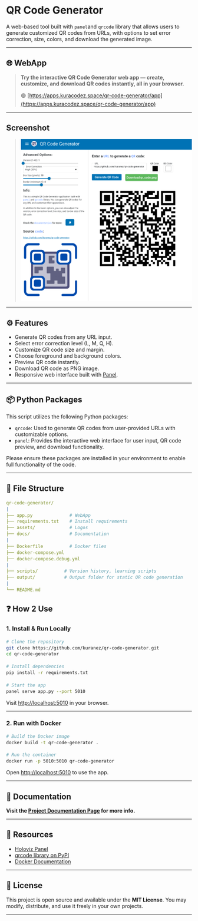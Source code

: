 # QR Code Generator
A web-based tool built with `panel`and `qrcode` library that allows users to generate customized QR codes from URLs, with options to set error correction, size, colors, and download the generated image.

---

## 🌐 WebApp 

> **Try the interactive QR Code Generator web app — create, customize, and download QR codes instantly, all in your browser.**
>
> 🟢 [https://apps.kuracodez.space/qr-code-generator/app](https://apps.kuracodez.space/qr-code-generator/app)

---

## Screenshot

> ![webapp.png](https://raw.githubusercontent.com/kuranez/qr-code-generator/refs/heads/main/screenshots/webapp.png)

---

## ⚙️ Features

- Generate QR codes from any URL input.
- Select error correction level (L, M, Q, H).
- Customize QR code size and margin.
- Choose foreground and background colors.
- Preview QR code instantly.
- Download QR code as PNG image.
- Responsive web interface built with [Panel](https://panel.holoviz.org/index.html).

---

## 📦 Python Packages


This script utilizes the following Python packages:
- `qrcode`: Used to generate QR codes from user-provided URLs with customizable options.
- `panel`: Provides the interactive web interface for user input, QR code preview, and download functionality.

Please ensure these packages are installed in your environment to enable full functionality of the code.

---

## 📁 File Structure

```yaml
qr-code-generator/
|
├── app.py              # WebApp
├── requirements.txt    # Install requirements
├── assets/             # Logos
├── docs/               # Documentation
|
├── Dockerfile          # Docker files
├── docker-compose.yml
├── docker-compose.debug.yml
|
├── scripts/          # Version history, learning scripts
├── output/           # Output folder for static QR code generation
|
└── README.md
```

## ❓ How 2 Use

### 1. Install & Run Locally

```bash
# Clone the repository
git clone https://github.com/kuranez/qr-code-generator.git
cd qr-code-generator

# Install dependencies
pip install -r requirements.txt

# Start the app
panel serve app.py --port 5010
```
Visit [http://localhost:5010](http://localhost:5010) in your browser.

---

### 2. Run with Docker

```bash
# Build the Docker image
docker build -t qr-code-generator .

# Run the container
docker run -p 5010:5010 qr-code-generator
```
Open [http://localhost:5010](http://localhost:5010) to use the app.

---

## 📙 Documentation

**Visit the [Project Documentation Page](https://github.com/kuranez/qr-code-generator/blob/main/app/docs/qr-code-generator-documentation.md) for more info.** 

---

## 📕 Resources


- [Holoviz Panel](https://panel.holoviz.org/)
- [qrcode library on PyPI](https://pypi.org/project/qrcode/)
- [Docker Documentation](https://docs.docker.com/)

---

## 📘 License

This project is open source and available under the **MIT License**. 
You may modify, distribute, and use it freely in your own projects.

---